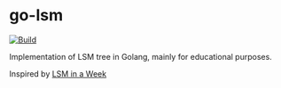 # go-lsm
[![Build](https://github.com/SarthakMakhija/go-lsm/actions/workflows/build.yml/badge.svg)](https://github.com/SarthakMakhija/go-lsm/actions/workflows/build.yml)

Implementation of LSM tree in Golang, mainly for educational purposes. 

Inspired by [LSM in a Week](https://skyzh.github.io/mini-lsm/00-preface.html)
